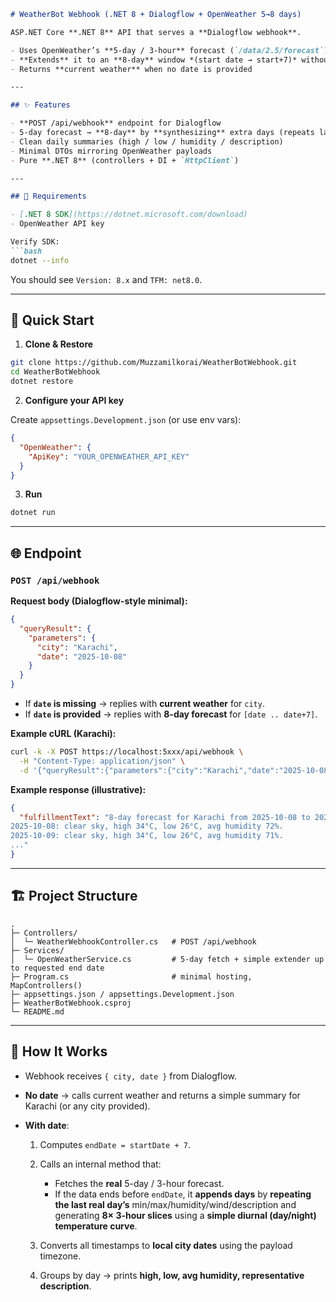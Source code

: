 ````markdown
# WeatherBot Webhook (.NET 8 + Dialogflow + OpenWeather 5→8 days)

ASP.NET Core **.NET 8** API that serves a **Dialogflow webhook**.

- Uses OpenWeather’s **5-day / 3-hour** forecast (`/data/2.5/forecast`)
- **Extends** it to an **8-day** window *(start date → start+7)* without One Call or model changes
- Returns **current weather** when no date is provided

---

## ✨ Features

- **POST /api/webhook** endpoint for Dialogflow
- 5-day forecast → **8-day** by **synthesizing** extra days (repeats last real day’s stats, builds 3-hour slices with a simple day/night curve)
- Clean daily summaries (high / low / humidity / description)
- Minimal DTOs mirroring OpenWeather payloads
- Pure **.NET 8** (controllers + DI + `HttpClient`)

---

## 🧰 Requirements

- [.NET 8 SDK](https://dotnet.microsoft.com/download)
- OpenWeather API key

Verify SDK:
```bash
dotnet --info
````

You should see `Version: 8.x` and `TFM: net8.0`.

---

## 🚀 Quick Start

1. **Clone & Restore**

```bash
git clone https://github.com/Muzzamilkorai/WeatherBotWebhook.git
cd WeatherBotWebhook
dotnet restore
```

2. **Configure your API key**

Create `appsettings.Development.json` (or use env vars):

```json
{
  "OpenWeather": {
    "ApiKey": "YOUR_OPENWEATHER_API_KEY"
  }
}
```

3. **Run**

```bash
dotnet run
```
---

## 🌐 Endpoint

### `POST /api/webhook`

**Request body (Dialogflow-style minimal):**

```json
{
  "queryResult": {
    "parameters": {
      "city": "Karachi",
      "date": "2025-10-08"
    }
  }
}
```

* If **`date` is missing** → replies with **current weather** for `city`.
* If **`date` is provided** → replies with **8-day forecast** for `[date .. date+7]`.

**Example cURL (Karachi):**

```bash
curl -k -X POST https://localhost:5xxx/api/webhook \
  -H "Content-Type: application/json" \
  -d '{"queryResult":{"parameters":{"city":"Karachi","date":"2025-10-08"}}}'
```

**Example response (illustrative):**

```json
{
  "fulfillmentText": "8-day forecast for Karachi from 2025-10-08 to 2025-10-15:
2025-10-08: clear sky, high 34°C, low 26°C, avg humidity 72%.
2025-10-09: clear sky, high 34°C, low 26°C, avg humidity 71%.
..."
}
```

---

## 🏗️ Project Structure

```
.
├─ Controllers/
│  └─ WeatherWebhookController.cs   # POST /api/webhook
├─ Services/
│  └─ OpenWeatherService.cs         # 5-day fetch + simple extender up to requested end date
├─ Program.cs                       # minimal hosting, MapControllers()
├─ appsettings.json / appsettings.Development.json
├─ WeatherBotWebhook.csproj
└─ README.md
```

---

## 🧠 How It Works

* Webhook receives `{ city, date }` from Dialogflow.
* **No date** → calls current weather and returns a simple summary for Karachi (or any city provided).
* **With date**:

  1. Computes `endDate = startDate + 7`.
  2. Calls an internal method that:

     * Fetches the **real** 5-day / 3-hour forecast.
     * If the data ends before `endDate`, it **appends days** by **repeating the last real day’s** min/max/humidity/wind/description and generating **8× 3-hour slices** using a **simple diurnal (day/night) temperature curve**.
  3. Converts all timestamps to **local city dates** using the payload timezone.
  4. Groups by day → prints **high, low, avg humidity, representative description**.

